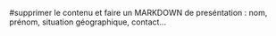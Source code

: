 #supprimer le contenu et faire un MARKDOWN de preséntation : nom, prénom, situation géographique, contact...

